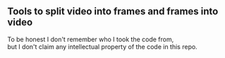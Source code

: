 ## Tools to split video into frames and frames into video

To be honest I don't remember who I took the code from,  
but I don't claim any intellectual property of the code in this repo.
